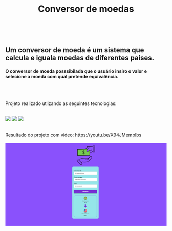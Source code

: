 <h1 align = "center">Conversor de moedas</h1>
<br>
<br>
<br>
<h2>Um conversor de moeda é um sistema que calcula e iguala moedas de diferentes países. </h2>
<h4>O conversor de moeda posssibilada que o usuário insiro o valor e selecione a moeda com qual pretende equivalência. </h3>
<br>
<br>
<p>Projeto realizado utlizando as seguintes tecnologias:</p>
<br>
<img src=https://img.shields.io/badge/HTML5-E34F26?style=for-the-badge&logo=html5&logoColor=white>
<img src=https://img.shields.io/badge/CSS3-1572B6?style=for-the-badge&logo=css3&logoColor=white>
<img src=https://img.shields.io/badge/JavaScript-323330?style=for-the-badge&logo=javascript&logoColor=F7DF1E>
<br>
<br>
<p>Resultado do projeto com video:
https://youtu.be/X94JMempIbs
<br>
<br>
<img src=https://github.com/SidemarOliveira/Projeto-Conversor-de-Moeda/blob/main/assets/Captura%20de%20tela%202024-03-25%20172200.png?raw=true>
    


